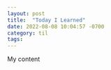 ```yaml
---
layout: post
title:  "Today I Learned"
date: 2022-08-08 10:04:57 -0700
category: til 
tags: 
---
```


My content